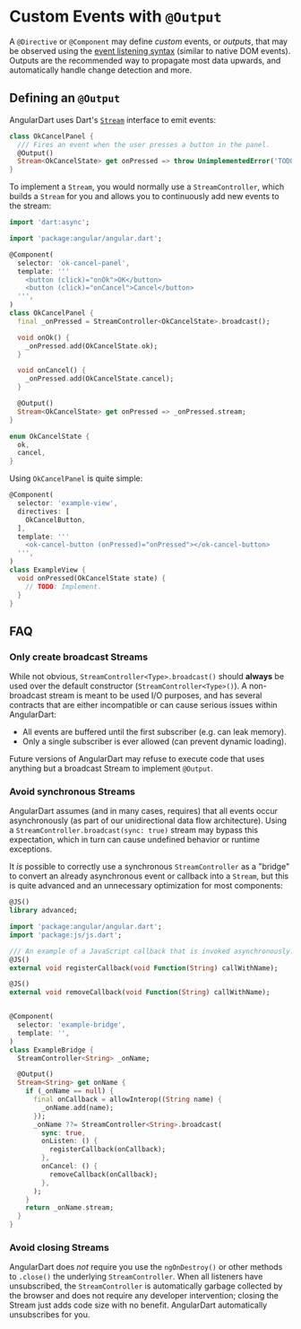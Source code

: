 # Custom Events with `@Output`


A `@Directive` or `@Component` may define _custom_ events, or _outputs_, that
may be observed using the [event listening syntax][cheat-sheet] (similar to
native DOM events). Outputs are the recommended way to propagate most data
upwards, and automatically handle change detection and more.

[cheat-sheet]: ../cheat-sheet.md#template-syntax

## Defining an `@Output`

AngularDart uses Dart's [`Stream`][dart-streams] interface to emit events:

```dart
class OkCancelPanel {
  /// Fires an event when the user presses a button in the panel.
  @Output()
  Stream<OkCancelState> get onPressed => throw UnimplementedError('TODO');
}
```

[dart-streams]: https://www.dartlang.org/tutorials/language/streams

To implement a `Stream`, you would normally use a `StreamController`, which
builds a `Stream` for you and allows you to continuously add new events to the
stream:

```dart
import 'dart:async';

import 'package:angular/angular.dart';

@Component(
  selector: 'ok-cancel-panel',
  template: '''
    <button (click)="onOk">OK</button>
    <button (click)="onCancel">Cancel</button>
  ''',
)
class OkCancelPanel {
  final _onPressed = StreamController<OkCancelState>.broadcast();

  void onOk() {
    _onPressed.add(OkCancelState.ok);
  }

  void onCancel() {
    _onPressed.add(OkCancelState.cancel);
  }

  @Output()
  Stream<OkCancelState> get onPressed => _onPressed.stream;
}

enum OkCancelState {
  ok,
  cancel,
}
```

Using `OkCancelPanel` is quite simple:

```dart
@Component(
  selector: 'example-view',
  directives: [
    OkCancelButton,
  ],
  template: '''
    <ok-cancel-button (onPressed)="onPressed"></ok-cancel-button>
  ''',
)
class ExampleView {
  void onPressed(OkCancelState state) {
    // TODO: Implement.
  }
}
```

## FAQ

### Only create broadcast Streams

While not obvious, `StreamController<Type>.broadcast()` should **always** be
used over the default constructor (`StreamController<Type>()`). A non-broadcast
stream is meant to be used I/O purposes, and has several contracts that are
either incompatible or can cause serious issues within AngularDart:

*   All events are buffered until the first subscriber (e.g. can leak memory).
*   Only a single subscriber is ever allowed (can prevent dynamic loading).

Future versions of AngularDart may refuse to execute code that uses anything but
a broadcast Stream to implement `@Output`.

### Avoid synchronous Streams

AngularDart assumes (and in many cases, requires) that all events occur
asynchronously (as part of our unidirectional data flow architecture). Using a
`StreamController.broadcast(sync: true)` stream may bypass this expectation,
which in turn can cause undefined behavior or runtime exceptions.

It _is_ possible to correctly use a synchronous `StreamController` as a "bridge"
to convert an already asynchronous event or callback into a `Stream`, but this
is quite advanced and an unnecessary optimization for most components:

```dart
@JS()
library advanced;

import 'package:angular/angular.dart';
import 'package:js/js.dart';

/// An example of a JavaScript callback that is invoked asynchronously.
@JS()
external void registerCallback(void Function(String) callWithName);

@JS()
external void removeCallback(void Function(String) callWithName);


@Component(
  selector: 'example-bridge',
  template: '',
)
class ExampleBridge {
  StreamController<String> _onName;

  @Output()
  Stream<String> get onName {
    if (_onName == null) {
      final onCallback = allowInterop((String name) {
        _onName.add(name);
      });
      _onName ??= StreamController<String>.broadcast(
        sync: true,
        onListen: () {
          registerCallback(onCallback);
        },
        onCancel: () {
          removeCallback(onCallback);
        },
      );
    }
    return _onName.stream;
  }
}
```

### Avoid closing Streams

AngularDart does _not_ require you use the `ngOnDestroy()` or other methods to
`.close()` the underlying `StreamController`. When all listeners have
unsubscribed, the `StreamController` is automatically garbage collected by the
browser and does not require any developer intervention; closing the Stream just
adds code size with no benefit. AngularDart automatically unsubscribes for you.
